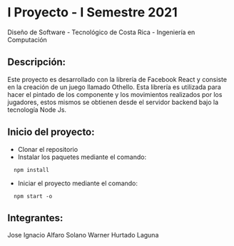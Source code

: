 # I Proyecto - I Semestre 2021

Diseño de Software - Tecnológico de Costa Rica - Ingeniería en Computación

## Descripción:

Este proyecto es desarrollado con la librería de Facebook React y consiste en la creación de un juego llamado Othello. Esta librería es utilizada para hacer el pintado de los componente y los movimientos realizados por los jugadores, estos mismos se obtienen desde el servidor backend bajo la tecnología Node Js.

## Inicio del proyecto:

- Clonar el repositorio
- Instalar los paquetes mediante el comando:
```
  npm install
```
- Iniciar el proyecto mediante el comando:
```
  npm start -o
```

## Integrantes:

Jose Ignacio Alfaro Solano 
Warner Hurtado Laguna

